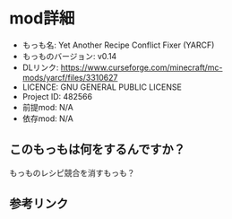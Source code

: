 # mod詳細

- もっも名: Yet Another Recipe Conflict Fixer (YARCF)
- もっものバージョン: v0.14
- DLリンク: https://www.curseforge.com/minecraft/mc-mods/yarcf/files/3310627
- LICENCE: GNU GENERAL PUBLIC LICENSE
- Project ID: 482566
- 前提mod: N/A
- 依存mod: N/A

## このもっもは何をするんですか？
もっものレシピ競合を消すもっも？

## 参考リンク

